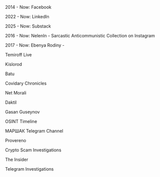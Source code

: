 2014 - Now: Facebook

2022 - Now: LinkedIn

2025 - Now: Substack

2016 - Now: NelenIn - Sarcastic Anticommunistic Collection on Instagram

2017 - Now: Ebenya Rodiny - 

Temiroff Live

Kislorod

Batu

Covidary Chronicles

Net Morali

Daktil

Gasan Guseynov

OSINT Timeline

МАРШАК Telegram Channel

Provereno

Crypto Scam Investigations

The Insider

Telegram Investigations


